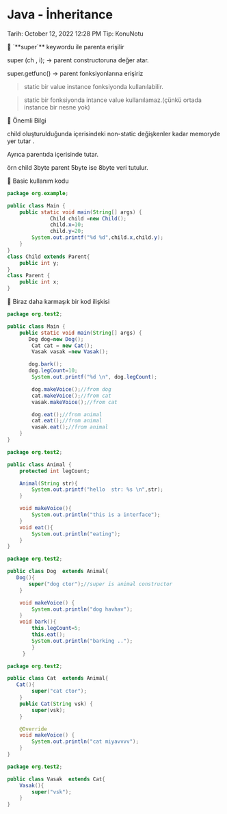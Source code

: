# Java - İnheritance

Tarih: October 12, 2022 12:28 PM
Tip: KonuNotu

<aside>
🌟 `**super`**  keywordu ile parenta erişilir

</aside>

super (ch , i); → parent constructoruna değer atar.

super.getfunc() → parent fonksiyonlarına erişiriz 

> static bir value instance fonksiyonda kullanılabilir.
> 

> static bir fonksiyonda intance value kullanılamaz.(çünkü ortada instance bir nesne yok)
> 

<aside>
🌟 Önemli Bilgi

</aside>

child oluşturulduğunda içerisindeki non-static değişkenler kadar memoryde yer tutar .

Ayrıca parentıda içerisinde tutar.

örn child 3byte parent 5byte ise 8byte veri tutulur.

<aside>
🌟 Basic kullanım kodu

</aside>

```java
package org.example;

public class Main {
    public static void main(String[] args) {
              Child child =new Child();
              child.x=10;
              child.y=20;
        System.out.printf("%d %d",child.x,child.y);
    }
}
class Child extends Parent{
    public int y;
}
class Parent {
    public int x;
}
```

<aside>
🌟 Biraz daha karmaşık bir kod ilişkisi

</aside>

```java
package org.test2;

public class Main {
    public static void main(String[] args) {
       Dog dog=new Dog();
        Cat cat = new Cat();
        Vasak vasak =new Vasak();

       dog.bark();
       dog.legCount=10;
        System.out.printf("%d \n", dog.legCount);

        dog.makeVoice();//from dog
        cat.makeVoice();//from cat
        vasak.makeVoice();//from cat

        dog.eat();//from animal
        cat.eat();//from animal
        vasak.eat();//from animal
    }
}
```

```java
package org.test2;

public class Animal {
    protected int legCount;

    Animal(String str){
        System.out.printf("hello  str: %s \n",str);
    }

    void makeVoice(){
        System.out.println("this is a interface");
    }
    void eat(){
        System.out.println("eating");
    }
}
```

```java
package org.test2;

public class Dog  extends Animal{
   Dog(){
       super("dog ctor");//super is animal constructor
    }

    void makeVoice() {
        System.out.println("dog havhav");
    }
    void bark(){
        this.legCount=5;
        this.eat();
        System.out.println("barking ..");
        }
     }
```

```java
package org.test2;

public class Cat  extends Animal{
   Cat(){
        super("cat ctor");
    }
    public Cat(String vsk) {
        super(vsk);
    }

    @Override
    void makeVoice() {
        System.out.println("cat miyavvvv");
    }
}
```

```java
package org.test2;

public class Vasak  extends Cat{
    Vasak(){
        super("vsk");
    }
}
```